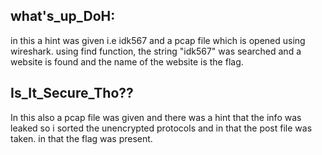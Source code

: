 ## what's_up_DoH:
in this a hint was given i.e idk567 and a pcap file which is opened using wireshark. using find function, the string "idk567" was searched and a website is found and the name of the website is the flag.
## Is_It_Secure_Tho??
In this also a pcap file was given and there was a hint that the info was leaked so i sorted the unencrypted protocols and in that the post file was taken. in that the flag was present.
